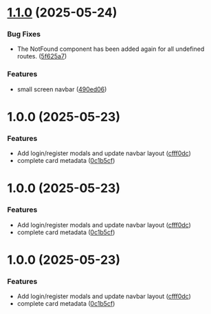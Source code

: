 # [1.1.0](https://github.com/YaziciBurak/animora-frontend/compare/v1.0.0...v1.1.0) (2025-05-24)


### Bug Fixes

* The NotFound component has been added again for all undefined routes. ([5f625a7](https://github.com/YaziciBurak/animora-frontend/commit/5f625a702d3f1ec91dd64f2b39e7c1a586c08e1f))


### Features

* small screen navbar ([490ed06](https://github.com/YaziciBurak/animora-frontend/commit/490ed065b74cb828549481ddf87d9f6c3aa4a20c))

# 1.0.0 (2025-05-23)


### Features

* Add login/register modals and update navbar layout ([cfff0dc](https://github.com/YaziciBurak/animora-frontend/commit/cfff0dced210eeb01aa0a8ef4b3ff01d3bcf446c))
* complete card metadata ([0c1b5cf](https://github.com/YaziciBurak/animora-frontend/commit/0c1b5cfb6015b7a979adc0f6a7e240d02f6cc29c))

# 1.0.0 (2025-05-23)


### Features

* Add login/register modals and update navbar layout ([cfff0dc](https://github.com/YaziciBurak/animora-frontend/commit/cfff0dced210eeb01aa0a8ef4b3ff01d3bcf446c))
* complete card metadata ([0c1b5cf](https://github.com/YaziciBurak/animora-frontend/commit/0c1b5cfb6015b7a979adc0f6a7e240d02f6cc29c))

# 1.0.0 (2025-05-23)


### Features

* Add login/register modals and update navbar layout ([cfff0dc](https://github.com/YaziciBurak/animora-frontend/commit/cfff0dced210eeb01aa0a8ef4b3ff01d3bcf446c))
* complete card metadata ([0c1b5cf](https://github.com/YaziciBurak/animora-frontend/commit/0c1b5cfb6015b7a979adc0f6a7e240d02f6cc29c))
